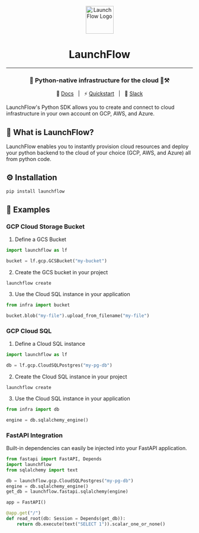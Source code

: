 <div align="center">

<img src="launchflow-logo.svg" style="width: 75px; height: 75px;" alt="LaunchFlow Logo" /><h1>LaunchFlow</h1>

<hr>

### **🚀 Python-native infrastructure for the cloud 🚀⚒️**

📖 [Docs](https://docs.launchflow.com/) &nbsp; | &nbsp; ⚡ [Quickstart](https://docs.launchflow.com/quickstart) &nbsp; | &nbsp; 👋 [Slack](https://join.slack.com/t/launchflowusers/shared_invite/zt-27wlowsza-Uiu~8hlCGkvPINjmMiaaMQ)

</div>

LaunchFlow's Python SDK allows you to create and connect to cloud infrastructure in your own account on GCP, AWS, and Azure.

## 🤔 What is LaunchFlow?

LaunchFlow enables you to instantly provision cloud resources and deploy your python backend to the cloud of your choice (GCP, AWS, and Azure) all from python code.

## ⚙️ Installation

```bash
pip install launchflow
```

## 📖 Examples

### GCP Cloud Storage Bucket

1. Define a GCS Bucket

```python
import launchflow as lf

bucket = lf.gcp.GCSBucket("my-bucket")
```

2. Create the GCS bucket in your project

```
launchflow create
```

3. Use the Cloud SQL instance in your application

```python
from infra import bucket

bucket.blob("my-file").upload_from_filename("my-file")
```

### GCP Cloud SQL

1. Define a Cloud SQL instance

```python
import launchflow as lf

db = lf.gcp.CloudSQLPostgres("my-pg-db")
```

2. Create the Cloud SQL instance in your project

```
launchflow create
```

3. Use the Cloud SQL instance in your application

```python
from infra import db

engine = db.sqlalchemy_engine()
```

### FastAPI Integration

Built-in dependencies can easily be injected into your FastAPI application.

```python
from fastapi import FastAPI, Depends
import launchflow
from sqlalchemy import text

db = launchflow.gcp.CloudSQLPostgres("my-pg-db")
engine = db.sqlalchemy_engine()
get_db = launchflow.fastapi.sqlalchemy(engine)

app = FastAPI()

@app.get("/")
def read_root(db: Session = Depends(get_db)):
    return db.execute(text("SELECT 1")).scalar_one_or_none()
```
